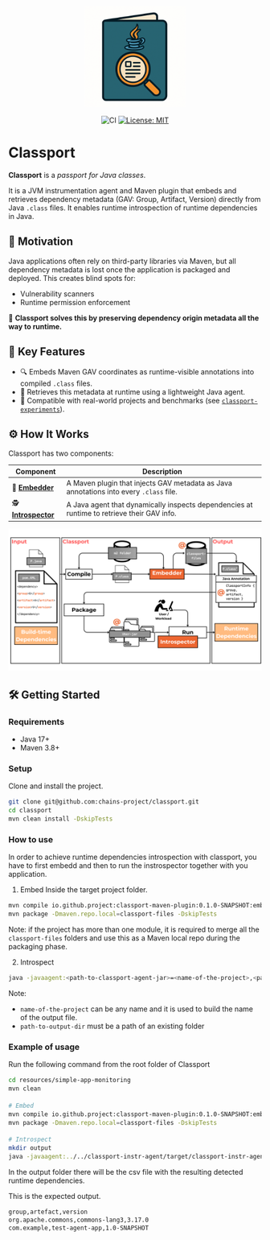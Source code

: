 <div align="center">
<img src="resources/imgs/classport-logo.png" width="200">

![CI](https://github.com/chains-project/classport/actions/workflows/tests.yml/badge.svg)
[![License: MIT](https://img.shields.io/badge/License-MIT-blue.svg)](LICENSE)

</div>

# Classport

**Classport** is a *passport for Java classes*.

It is a JVM instrumentation agent and Maven plugin that embeds and retrieves dependency metadata (GAV: Group, Artifact, Version) directly from Java `.class` files. It enables runtime introspection of runtime dependencies in Java.


## 🎯 Motivation

Java applications often rely on third-party libraries via Maven, but all dependency metadata is lost once the application is packaged and deployed. This creates blind spots for:
- Vulnerability scanners
- Runtime permission enforcement

🧩 **Classport solves this by preserving dependency origin metadata all the way to runtime.**


## 🚀 Key Features

- 🔍 Embeds Maven GAV coordinates as runtime-visible annotations into compiled `.class` files.
- 🎯 Retrieves this metadata at runtime using a lightweight Java agent.
- 🧪 Compatible with real-world projects and benchmarks (see [`classport-experiments`](https://github.com/chains-project/classport-experiments)).

## ⚙️ How It Works

Classport has two components:

| Component    | Description |
|--------------|-------------|
| 🧵 [**Embedder**](./maven-plugin/)  | A Maven plugin that injects GAV metadata as Java annotations into every `.class` file. |
| 🕵️ [**Introspector**](./classport-instr-agent/) | A Java agent that dynamically inspects dependencies at runtime to retrieve their GAV info. |

![classport overview](./resources/imgs/classport.png)

## 🛠️ Getting Started
### Requirements
* Java 17+
* Maven 3.8+

### Setup
Clone and install the project.

```bash
git clone git@github.com:chains-project/classport.git
cd classport
mvn clean install -DskipTests
```

### How to use

In order to achieve runtime dependencies introspection with classport, you have to first embedd and then to run the instrospector together with you application.

1. Embed
Inside the target project folder.
```bash
mvn compile io.github.project:classport-maven-plugin:0.1.0-SNAPSHOT:embed
mvn package -Dmaven.repo.local=classport-files -DskipTests
```
Note: if the project has more than one module, it is required to merge all the `classport-files` folders and use this as a Maven local repo during the packaging phase. 

2. Introspect
```bash
java -javaagent:<path-to-classport-agent-jar>=<name-of-the-project>,<path-to-output-dir>,dependency -jar <path-to-jar-of-the-target-app> [optional-args-of-the-target-app]
```
Note:
- `name-of-the-project` can be any name and it is used to build the name of the output file.
- `path-to-output-dir` must be a path of an existing folder

### Example of usage
Run the following command from the root folder of Classport

```bash
cd resources/simple-app-monitoring
mvn clean

# Embed
mvn compile io.github.project:classport-maven-plugin:0.1.0-SNAPSHOT:embed
mvn package -Dmaven.repo.local=classport-files -DskipTests

# Introspect
mkdir output
java -javaagent:../../classport-instr-agent/target/classport-instr-agent-0.1.0-SNAPSHOT.jar=test,./output,dependency -jar target/test-agent-app-1.0-SNAPSHOT.jar
```
In the output folder there will be the csv file with the resulting detected runtime dependencies.

This is the expected output.
```
group,artefact,version
org.apache.commons,commons-lang3,3.17.0
com.example,test-agent-app,1.0-SNAPSHOT
```
